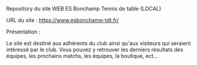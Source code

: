 Repository du site WEB ES Bonchamp Tennis de table (LOCAL)

URL du site : https://www.esbonchamp-tdt.fr/

Présentation :

Le site est destiné aux adhérents du club ainsi qu'aux visiteurs qui seraient intéressé par le club.
Vous pouvez y retrouver les derniers résultats des équipes, les prochains matchs, les équipes, la boutique, ect...
